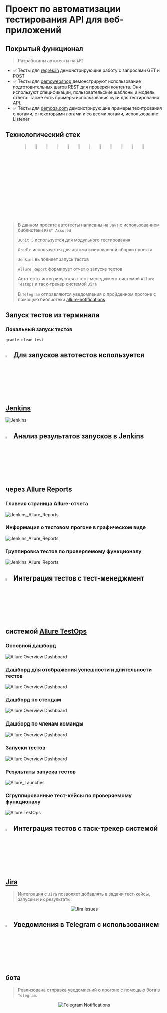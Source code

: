 # Проект по автоматизации тестирования API для веб-приложений

## Покрытый функционал
> Разработаны автотесты на <code>API</code>.
- :white_check_mark: Тесты для [reqres.in](https://reqres.in/) демонстрирующие работу с запросами GET и POST
- :white_check_mark: Тесты для [demowebshop](http://demowebshop.tricentis.com) демонстрируют использование подготовительных шагов REST для проверки контента. Они используют спецификации, пользовательские шаблоны и модель ответа. Также есть примеры использования куки для тестирования API.
- :white_check_mark: Тесты для [demoqa.com](https://demoqa.com) демонстрирующие примеры теситрования с логами, с некоторыми логами и со всеми логами, использование Listener
## Технологический стек

<p align="center">
<img width="6%" title="IntelliJ IDEA" src="images/logo/Intelij_IDEA.svg">
<img width="6%" title="Java" src="images/logo/Java.svg">
<img width="6%" title="Selenide" src="images/logo/Selenide.svg">
<img width="6%" title="Allure Report" src="images/logo/Allure_Report.svg">
<img width="6%" title="Gradle" src="images/logo/Gradle.svg">
<img width="6%" title="JUnit5" src="images/logo/JUnit5.svg">
<img width="6%" title="GitHub" src="images/logo/GitHub.svg">
<img width="6%" title="Jenkins" src="images/logo/Jenkins.svg">
<img width="6%" title="Allure TestOps" src="images/logo/Allure_TestOps.svg">
<img width="6%" title="Rest Assured" src="images/logo/Rest-Assured.svg">
<img width="6%" title="Telegram" src="images/logo/Telegram.svg">
<img width="6%" title="Jira" src="images/logo/Jira.svg">
</p>

> В данном проекте автотесты написаны на <code>Java</code> с использованием библиотеки <code>REST Assured</code>
>
> <code>JUnit 5</code> используется для модульного тестирования
>
> <code>Gradle</code> используется для автоматизированной сборки проекта
>
> <code>Jenkins</code> выполняет запуск тестов
>
> <code>Allure Report</code> формирует отчет о запуске тестов
>
> Автотесты интегрируются с тест-менеджмент системой <code>Allure TestOps</code> и таск-трекер системой <code>Jira</code>
>
> В <code>Telegram</code> отправляются уведомления о пройденном прогоне с помощью библиотеки [allure-notifications](https://github.com/qa-guru/allure-notifications)

## Запуск тестов из терминала
### Локальный запуск тестов

```
gradle clean test
```

## <img width="4%" title="Jenkins" src="images/logo/Jenkins.svg"> Для запусков автотестов используется [Jenkins](https://jenkins.autotests.cloud/job/09-Ambidre-lesson19/)

![Jenkins](images/screens/jenkins.png)

## <img width="4%" title="Allure Report" src="images/logo/Allure_Report.svg"> Анализ результатов запусков в Jenkins через Allure Reports

### Главная страница Allure-отчета

![Jenkins_Allure_Reports](images/screens/allure_dashbord.png)

### Информация о тестовом прогоне в графическом виде

![Jenkins_Allure_Reports](images/screens/allure_graphs.png)

### Группировка тестов по проверяемому функционалу

![Jenkins_Allure_Reports](images/screens/allure_detailes.png)

## <img width="4%" title="Allure TestOps" src="images/logo/Allure_TestOps.svg"> Интеграция тестов c тест-менеджмент системой [Allure TestOps](https://allure.autotests.cloud/project/918/)

### Основной дашборд

![Allure Overview Dashboard](images/screens/allure_overview_dashboard.png)

### Дашборд для отображения успешности и длительности тестов

![Allure Overview Dashboard](images/screens/allure_duration_and_success_rate_dashboard.png)

### Дашборд по стендам

![Allure Overview Dashboard](images/screens/allure_stands_dashboard.png)

### Дашборд по членам команды

![Allure Overview Dashboard](images/screens/allure_team_dashboard.png)

### Запуски тестов

![Allure Overview Dashboard](images/screens/allure_launches.png)

### Результаты запуска тестов

![Allure_Launches](images/screens/testops_detailes.png)

### Сгруппированные тест-кейсы по проверяемому функционалу

![Allure TestOps](images/screens/allure_testcases.png)

## <img width="4%" title="Jira" src="images/logo/Jira.svg"> Интеграция тестов c таск-трекер системой [Jira](https://jira.autotests.cloud/browse/HOMEWORK-)

> Интеграция с <code>Jira</code> позволяет добавлять в задачи тест-кейсы, запуски и их результаты.
<p align="center">
<img title="Jira Issues" src="images/screens/jira_issues.png">
</p>

## <img width="4%" title="Telegram" src="images/logo/Telegram.svg"> Уведомления в Telegram с использованием бота
> Реализована отправка уведомлений о прогоне с помощью бота в <code>Telegram</code>.
<p align="center">
<img title="Telegram Notifications" src="images/screens/telegram_notifications.png">
</p>
